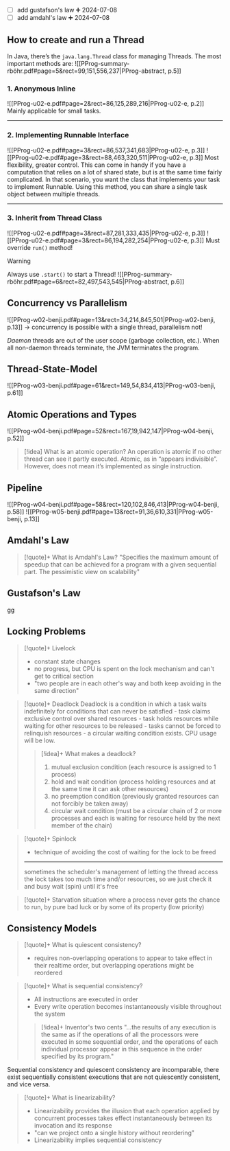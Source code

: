 
- [ ] add gustafson's law ➕ 2024-07-08
- [ ] add amdahl's law ➕ 2024-07-08

## How to create and run a Thread

In Java, there’s the `java.lang.Thread` class for managing Threads. The most important methods are:
![[PProg-summary-rböhr.pdf#page=5&rect=99,151,556,237|PProg-abstract, p.5]]

### 1. Anonymous Inline
![[PProg-u02-e.pdf#page=2&rect=86,125,289,216|PProg-u02-e, p.2]]
Mainly applicable for small tasks.

___
### 2. Implementing Runnable Interface
![[PProg-u02-e.pdf#page=3&rect=86,537,341,683|PProg-u02-e, p.3]]
![[PProg-u02-e.pdf#page=3&rect=88,463,320,511|PProg-u02-e, p.3]]
Most flexibility, greater control. This can come in handy if you have a computation that relies on a lot of shared state, but is at the same time fairly complicated. In that scenario, you want the class that implements your task to implement Runnable. Using this method, you can share a single task object between multiple threads.

___
### 3. Inherit from Thread Class
![[PProg-u02-e.pdf#page=3&rect=87,281,333,435|PProg-u02-e, p.3]]
![[PProg-u02-e.pdf#page=3&rect=86,194,282,254|PProg-u02-e, p.3]]
Must override `run()` method!


>[!warning]
>Always use `.start()` to start a Thread!
![[PProg-summary-rböhr.pdf#page=6&rect=82,497,543,545|PProg-abstract, p.6]]



## Concurrency vs Parallelism 

![[PProg-w02-benji.pdf#page=13&rect=34,214,845,501|PProg-w02-benji, p.13]]
→ concurrency is possible with a single thread, parallelism not! 

*Daemon* threads are out of the user scope (garbage collection, etc.). When all non-daemon threads terminate, the JVM terminates the program.



## Thread-State-Model

![[PProg-w03-benji.pdf#page=61&rect=149,54,834,413|PProg-w03-benji, p.61]]



## Atomic Operations and Types

![[PProg-w04-benji.pdf#page=52&rect=167,19,942,147|PProg-w04-benji, p.52]]

>[!idea] What is an atomic operation?
>An operation is atomic if no other thread can see it partly executed. Atomic, as in “appears indivisible”. However, does not mean it’s implemented as single instruction.



## Pipeline
![[PProg-w04-benji.pdf#page=58&rect=120,102,846,413|PProg-w04-benji, p.58]]
![[PProg-w05-benji.pdf#page=13&rect=91,36,610,331|PProg-w05-benji, p.13]]



## Amdahl's Law
>[!quote]+ What is Amdahl's Law?
>"Specifies the maximum amount of speedup that can be achieved for a program with a given sequential part. The pessimistic view on scalability"


## Gustafson's Law
gg



## Locking Problems

>[!quote]+ Livelock
>- constant state changes
>- no progress, but CPU is spent on the lock mechanism and can't get to critical section
>- "two people are in each other's way and both keep avoiding in the same direction"


>[!quote]+ Deadlock
>Deadlock is a condition in which a task waits indefinitely for conditions that can never be satisfied - task claims exclusive control over shared resources - task holds resources while waiting for other resources to be released - tasks cannot be forced to relinquish resources - a circular waiting condition exists.
>CPU usage will be low.
>>[!idea]+ What makes a deadlock?
>>1. mutual exclusion condition (each resource is assigned to 1 process)
>>2. hold and wait condition (process holding resources and at the same time it can ask other resources)
>>3. no preemption condition (previously granted resources can not forcibly be taken away)
>>4. circular wait condition (must be a circular chain of 2 or more processes and each is waiting for resource held by the next member of the chain)


>[!quote]+ Spinlock
>- technique of avoiding the cost of waiting for the lock to be freed
>___
>sometimes the scheduler's management of letting the thread access the lock takes too much time and/or resources, so we just check it and busy wait (spin) until it's free


>[!quote]+ Starvation
>situation where a process never gets the chance to run, by pure bad luck or by some of its property (low priority)



## Consistency Models

>[!quote]+ What is quiescent consistency?
>- requires non-overlapping operations to appear to take effect in their realtime order, but overlapping operations might be reordered


>[!quote]+ What is sequential consistency?
>- All instructions are executed in order
>- Every write operation becomes instantaneously visible throughout the system
>>[!idea]+ Inventor's two cents
>> "...the results of any execution is the same as if the operations of all the processors were executed in some sequential order, and the operations of each individual processor appear in this sequence in the order specified by its program."


Sequential consistency and quiescent consistency are incomparable, there exist sequentially consistent executions that are not quiescently consistent, and vice versa.


>[!quote]+ What is linearizability?
>- Linearizability provides the illusion that each operation applied by concurrent processes takes effect instantaneously between its invocation and its response
>- "can we project onto a single history without reordering"
>- Linearizability implies sequential consistency

